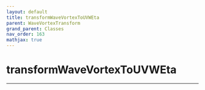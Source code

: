 ```yaml
---
layout: default
title: transformWaveVortexToUVWEta
parent: WaveVortexTransform
grand_parent: Classes
nav_order: 163
mathjax: true
---
```


#  transformWaveVortexToUVWEta




---

